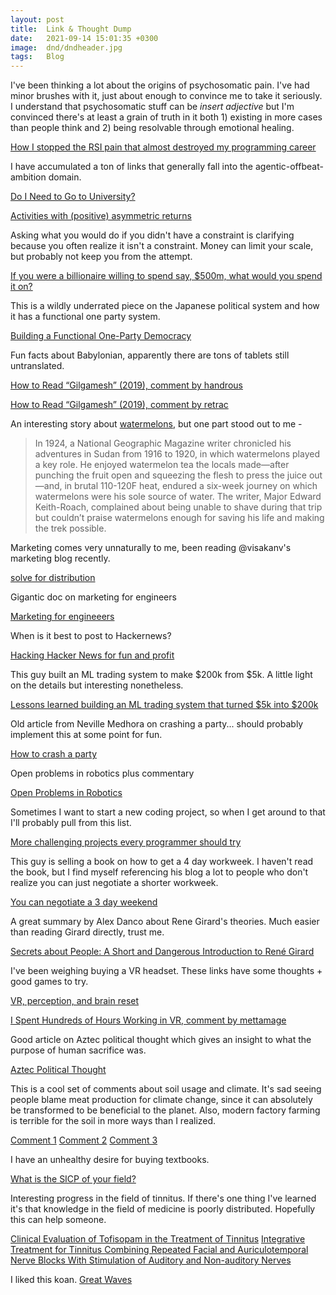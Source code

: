 ```yaml
---
layout: post
title:  Link & Thought Dump
date:   2021-09-14 15:01:35 +0300
image:  dnd/dndheader.jpg
tags:   Blog
---
```


I've been thinking a lot about the origins of psychosomatic pain. I've had minor brushes with it, just about enough to convince me to take it seriously. I understand that psychosomatic stuff can be *insert adjective* but I'm convinced there's at least a grain of truth in it both 1) existing in more cases than people think and 2) being resolvable through emotional healing.<br>

[How I stopped the RSI pain that almost destroyed my programming career](https://news.ycombinator.com/item?id=12986759)

I have accumulated a ton of links that generally fall into the agentic-offbeat-ambition domain.<br>

[Do I Need to Go to University?](http://colah.github.io/posts/2020-05-University/)<br>

[Activities with (positive) asymmetric returns](https://blog.tjcx.me/p/activities-with-positive-asymmetric?s=r)

Asking what you would do if you didn't have a constraint is clarifying because you often realize it isn't a constraint. Money can limit your scale, but probably not keep you from the attempt.<br>

[If you were a billionaire willing to spend say, $500m, what would you spend it on?](https://twitter.com/krishnanrohit/status/1449375978191564805?t=QDnnoYHNruSB5xss3q-G5g&s=19)

This is a wildly underrated piece on the Japanese political system and how it has a functional one party system. <br>

[Building a Functional One-Party Democracy](https://tsangchungshu.medium.com/building-a-functional-one-party-democracy-5cb40cf1720f)

Fun facts about Babylonian, apparently there are tons of tablets still untranslated. <br>

[How to Read “Gilgamesh” (2019), comment by handrous](https://news.ycombinator.com/item?id=29082729)<br>

[How to Read “Gilgamesh” (2019), comment by retrac](https://news.ycombinator.com/item?id=29083089)<br>

An interesting story about [watermelons](https://seasonal.substack.com/p/watermelons?s=r), but one part stood out to me - <br>

>In 1924, a National Geographic Magazine writer chronicled his adventures in Sudan from 1916 to 1920, in which watermelons played a key role. He enjoyed watermelon tea the locals made—after punching the fruit open and squeezing the flesh to press the juice out—and, in brutal 110-120F heat, endured a six-week journey on which watermelons were his sole source of water. The writer, Major Edward Keith-Roach, complained about being unable to shave during that trip but couldn’t praise watermelons enough for saving his life and making the trek possible. 

Marketing comes very unnaturally to me, been reading @visakanv's marketing blog recently.

[solve for distribution](http://visakanv.com/marketing/solve-for-distribution/)

Gigantic doc on marketing for engineers

[Marketing for engineeers](https://github.com/goabstract/Marketing-for-Engineers)

When is it best to post to Hackernews? 

[Hacking Hacker News for fun and profit](https://blog.arnica.io/hacking-hacker-news-for-fun-and-profit-part-1-41bd6a48a2c2)

This guy built an ML trading system to make $200k from $5k. A little light on the details but interesting nonetheless. 

[Lessons learned building an ML trading system that turned $5k into $200k](https://www.tradientblog.com/2019/11/lessons-learned-building-an-ml-trading-system-that-turned-5k-into-200k/)

Old article from Neville Medhora on crashing a party... should probably implement this at some point for fun. 

[How to crash a party](https://www.nevblog.com/how-to-crash-a-party/)

Open problems in robotics plus commentary

[Open Problems in Robotics](https://news.ycombinator.com/item?id=24207424)

Sometimes I want to start a new coding project, so when I get around to that I'll probably pull from this list. 

[More challenging projects every programmer should try](https://austinhenley.com/blog/morechallengingprojects.html)

This guy is selling a book on how to get a 4 day workweek. I haven't read the book, but I find myself referencing his blog a lot to people who don't realize you can just negotiate a shorter workweek.

[You can negotiate a 3 day weekend](https://codewithoutrules.com/3dayweekend/)

A great summary by Alex Danco about Rene Girard's theories. Much easier than reading Girard directly, trust me.

[Secrets about People: A Short and Dangerous Introduction to René Girard](https://alexdanco.com/2019/04/28/secrets-about-people-a-short-and-dangerous-introduction-to-rene-girard/comment-page-1/)

I've been weighing buying a VR headset. These links have some thoughts + good games to try.

[VR, perception, and brain reset](https://www.reddit.com/r/slatestarcodex/comments/ryu9kh/vr_perception_and_brain_reset/)

[I Spent Hundreds of Hours Working in VR, comment by mettamage](https://news.ycombinator.com/item?id=29992723)

Good article on Aztec political thought which gives an insight to what the purpose of human sacrifice was.

[Aztec Political Thought](http://abandonedfootnotes.blogspot.com/2013/11/aztec-political-thought.html)

This is a cool set of comments about soil usage and climate. It's sad seeing people blame meat production for climate change, since it can absolutely be transformed to be beneficial to the planet. Also, modern factory farming is terrible for the soil in more ways than I realized.

[Comment 1](https://www.reddit.com/r/collapse/comments/sjnyvo/vanishing_nutrients_its_a_hazard_of_climate/hvg3p77/)
[Comment 2](https://www.reddit.com/r/collapse/comments/sjnyvo/vanishing_nutrients_its_a_hazard_of_climate/hvh8sb8/)
[Comment 3](https://www.reddit.com/r/collapse/comments/sjnyvo/vanishing_nutrients_its_a_hazard_of_climate/hvj36lm/)

I have an unhealthy desire for buying textbooks.

[What is the SICP of your field?](https://www.reddit.com/r/TheMotte/comments/sex2d1/what_is_the_sicp_of_your_field/)

Interesting progress in the field of tinnitus. If there's one thing I've learned it's that knowledge in the field of medicine is poorly distributed. Hopefully this can help someone.

[Clinical Evaluation of Tofisopam in the Treatment of Tinnitus](https://www.jstage.jst.go.jp/article/jibirin1925/82/1/82_1_133/_article)
[Integrative Treatment for Tinnitus Combining Repeated Facial and Auriculotemporal Nerve Blocks With Stimulation of Auditory and Non-auditory Nerves](https://www.frontiersin.org/articles/10.3389/fnins.2022.758575/full)

I liked this koan.
[Great Waves](https://ashidakim.com/zenkoans/8greatwaves.html)


